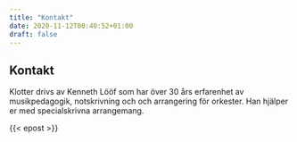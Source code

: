 ```yaml
---
title: "Kontakt"
date: 2020-11-12T00:40:52+01:00
draft: false
---
```


## Kontakt

Klotter drivs av Kenneth Lööf som har över 30 års erfarenhet
av musikpedagogik, notskrivning och och arrangering för orkester.
Han hjälper er med specialskrivna arrangemang.

{{< epost >}}

<!-- [![E-POST](epost.png)](mailto:kenneth@klotter.com) -->

